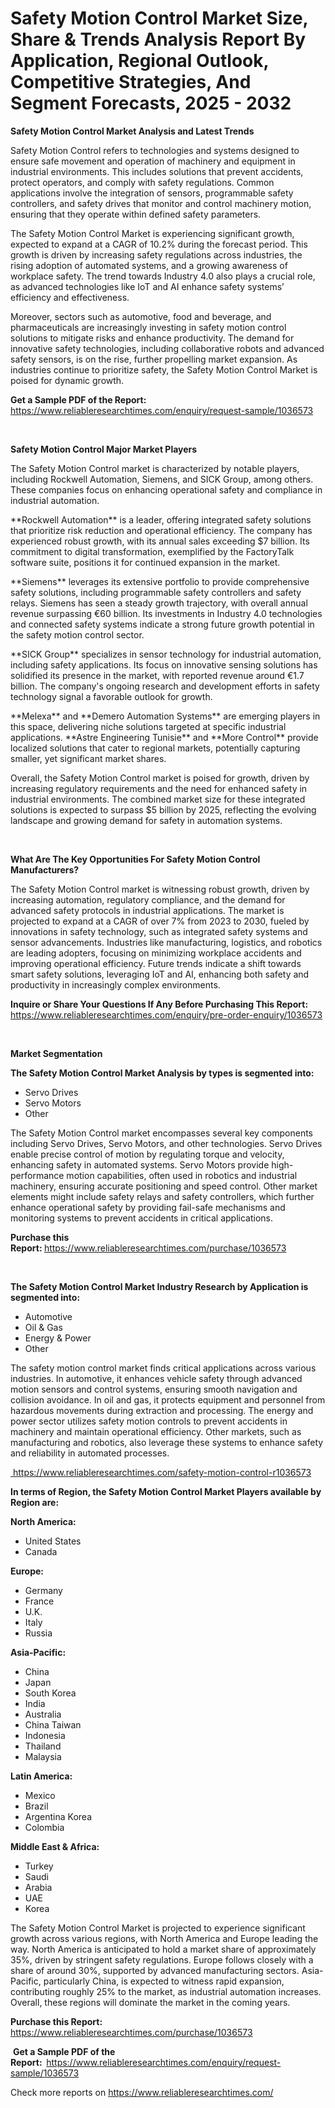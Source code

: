 <p><h1>Safety Motion Control Market Size, Share & Trends Analysis Report By Application, Regional Outlook, Competitive Strategies, And Segment Forecasts, 2025 - 2032</h1></p><p><strong>Safety Motion Control Market Analysis and Latest Trends</strong></p>
<p><p>Safety Motion Control refers to technologies and systems designed to ensure safe movement and operation of machinery and equipment in industrial environments. This includes solutions that prevent accidents, protect operators, and comply with safety regulations. Common applications involve the integration of sensors, programmable safety controllers, and safety drives that monitor and control machinery motion, ensuring that they operate within defined safety parameters. </p><p>The Safety Motion Control Market is experiencing significant growth, expected to expand at a CAGR of 10.2% during the forecast period. This growth is driven by increasing safety regulations across industries, the rising adoption of automated systems, and a growing awareness of workplace safety. The trend towards Industry 4.0 also plays a crucial role, as advanced technologies like IoT and AI enhance safety systems’ efficiency and effectiveness. </p><p>Moreover, sectors such as automotive, food and beverage, and pharmaceuticals are increasingly investing in safety motion control solutions to mitigate risks and enhance productivity. The demand for innovative safety technologies, including collaborative robots and advanced safety sensors, is on the rise, further propelling market expansion. As industries continue to prioritize safety, the Safety Motion Control Market is poised for dynamic growth.</p></p>
<p><strong>Get a Sample PDF of the Report:&nbsp;</strong> <a href="https://www.reliableresearchtimes.com/enquiry/request-sample/1036573?utm_campaign=3581&utm_medium=2&utm_source=Github&utm_content=ia&utm_term=11042025&utm_id=safety-motion-control">https://www.reliableresearchtimes.com/enquiry/request-sample/1036573</a></p>
<p>&nbsp;</p>
<p><strong>Safety Motion Control Major Market Players</strong></p>
<p><p>The Safety Motion Control market is characterized by notable players, including Rockwell Automation, Siemens, and SICK Group, among others. These companies focus on enhancing operational safety and compliance in industrial automation.</p><p>**Rockwell Automation** is a leader, offering integrated safety solutions that prioritize risk reduction and operational efficiency. The company has experienced robust growth, with its annual sales exceeding $7 billion. Its commitment to digital transformation, exemplified by the FactoryTalk software suite, positions it for continued expansion in the market.</p><p>**Siemens** leverages its extensive portfolio to provide comprehensive safety solutions, including programmable safety controllers and safety relays. Siemens has seen a steady growth trajectory, with overall annual revenue surpassing €60 billion. Its investments in Industry 4.0 technologies and connected safety systems indicate a strong future growth potential in the safety motion control sector.</p><p>**SICK Group** specializes in sensor technology for industrial automation, including safety applications. Its focus on innovative sensing solutions has solidified its presence in the market, with reported revenue around €1.7 billion. The company's ongoing research and development efforts in safety technology signal a favorable outlook for growth.</p><p>**Melexa** and **Demero Automation Systems** are emerging players in this space, delivering niche solutions targeted at specific industrial applications. **Astre Engineering Tunisie** and **More Control** provide localized solutions that cater to regional markets, potentially capturing smaller, yet significant market shares.</p><p>Overall, the Safety Motion Control market is poised for growth, driven by increasing regulatory requirements and the need for enhanced safety in industrial environments. The combined market size for these integrated solutions is expected to surpass $5 billion by 2025, reflecting the evolving landscape and growing demand for safety in automation systems.</p></p>
<p>&nbsp;</p>
<p><strong>What Are The Key Opportunities For Safety Motion Control Manufacturers?</strong></p>
<p><p>The Safety Motion Control market is witnessing robust growth, driven by increasing automation, regulatory compliance, and the demand for advanced safety protocols in industrial applications. The market is projected to expand at a CAGR of over 7% from 2023 to 2030, fueled by innovations in safety technology, such as integrated safety systems and sensor advancements. Industries like manufacturing, logistics, and robotics are leading adopters, focusing on minimizing workplace accidents and improving operational efficiency. Future trends indicate a shift towards smart safety solutions, leveraging IoT and AI, enhancing both safety and productivity in increasingly complex environments.</p></p>
<p><strong>Inquire or Share Your Questions If Any Before Purchasing This Report:</strong> <a href="https://www.reliableresearchtimes.com/enquiry/pre-order-enquiry/1036573?utm_campaign=3581&utm_medium=2&utm_source=Github&utm_content=ia&utm_term=11042025&utm_id=safety-motion-control">https://www.reliableresearchtimes.com/enquiry/pre-order-enquiry/1036573</a></p>
<p>&nbsp;</p>
<p><strong>Market Segmentation</strong></p>
<p><strong>The Safety Motion Control Market Analysis by types is segmented into:</strong></p>
<p><ul><li>Servo Drives</li><li>Servo Motors</li><li>Other</li></ul></p>
<p><p>The Safety Motion Control market encompasses several key components including Servo Drives, Servo Motors, and other technologies. Servo Drives enable precise control of motion by regulating torque and velocity, enhancing safety in automated systems. Servo Motors provide high-performance motion capabilities, often used in robotics and industrial machinery, ensuring accurate positioning and speed control. Other market elements might include safety relays and safety controllers, which further enhance operational safety by providing fail-safe mechanisms and monitoring systems to prevent accidents in critical applications.</p></p>
<p><strong>Purchase this Report:&nbsp;</strong><a href="https://www.reliableresearchtimes.com/purchase/1036573?utm_campaign=3581&utm_medium=2&utm_source=Github&utm_content=ia&utm_term=11042025&utm_id=safety-motion-control">https://www.reliableresearchtimes.com/purchase/1036573</a></p>
<p>&nbsp;</p>
<p><strong>The Safety Motion Control Market Industry Research by Application is segmented into:</strong></p>
<p><ul><li>Automotive</li><li>Oil & Gas</li><li>Energy & Power</li><li>Other</li></ul></p>
<p><p>The safety motion control market finds critical applications across various industries. In automotive, it enhances vehicle safety through advanced motion sensors and control systems, ensuring smooth navigation and collision avoidance. In oil and gas, it protects equipment and personnel from hazardous movements during extraction and processing. The energy and power sector utilizes safety motion controls to prevent accidents in machinery and maintain operational efficiency. Other markets, such as manufacturing and robotics, also leverage these systems to enhance safety and reliability in automated processes.</p></p>
<p><a href="https://www.reliableresearchtimes.com/safety-motion-control-r1036573?utm_campaign=3581&utm_medium=2&utm_source=Github&utm_content=ia&utm_term=11042025&utm_id=safety-motion-control">&nbsp;https://www.reliableresearchtimes.com/safety-motion-control-r1036573</a></p>
<p><strong>In terms of Region, the Safety Motion Control Market Players available by Region are:</strong></p>
<p>
    <p> <strong> North America: </strong>
        <ul>
            <li>United States</li>
            <li>Canada</li>
        </ul>
        </p> 
    <p> <strong> Europe: </strong>
        <ul>
            <li>Germany</li>
            <li>France</li>
            <li>U.K.</li>
            <li>Italy</li>
            <li>Russia</li>
        </ul>
        </p> 
    <p> <strong> Asia-Pacific: </strong>
        <ul>
            <li>China</li>
            <li>Japan</li>
            <li>South Korea</li>
            <li>India</li>
            <li>Australia</li>
            <li>China Taiwan</li>
            <li>Indonesia</li>
            <li>Thailand</li>
            <li>Malaysia</li>
        </ul>
        </p> 
    <p> <strong> Latin America: </strong>
        <ul>
            <li>Mexico</li>
            <li>Brazil</li>
            <li>Argentina Korea</li>
            <li>Colombia</li>
        </ul>
        </p> 
    <p> <strong> Middle East & Africa: </strong>
        <ul>
            <li>Turkey</li>
            <li>Saudi</li>
            <li>Arabia</li>
            <li>UAE</li>
            <li>Korea</li>
        </ul>
    </p>
    </p>
<p><p>The Safety Motion Control Market is projected to experience significant growth across various regions, with North America and Europe leading the way. North America is anticipated to hold a market share of approximately 35%, driven by stringent safety regulations. Europe follows closely with a share of around 30%, supported by advanced manufacturing sectors. Asia-Pacific, particularly China, is expected to witness rapid expansion, contributing roughly 25% to the market, as industrial automation increases. Overall, these regions will dominate the market in the coming years.</p></p>
<p><strong>Purchase this Report: </strong><a href="https://www.reliableresearchtimes.com/purchase/1036573?utm_campaign=3581&utm_medium=2&utm_source=Github&utm_content=ia&utm_term=11042025&utm_id=safety-motion-control">https://www.reliableresearchtimes.com/purchase/1036573</a></p>
<p>&nbsp;<strong>Get a Sample PDF of the Report:&nbsp;&nbsp;</strong><a href="https://www.reliableresearchtimes.com/enquiry/request-sample/1036573?utm_campaign=3581&utm_medium=2&utm_source=Github&utm_content=ia&utm_term=11042025&utm_id=safety-motion-control">https://www.reliableresearchtimes.com/enquiry/request-sample/1036573</a></p>
<p><strong></strong></p>
<p>Check more reports on <a href="https://www.reliableresearchtimes.com/?utm_campaign=3581&utm_medium=2&utm_source=Github&utm_content=ia&utm_term=11042025&utm_id=safety-motion-control">https://www.reliableresearchtimes.com/</a></p>